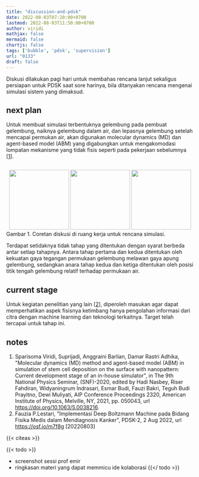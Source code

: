 ```yaml
---
title: "discussion-and-pdsk"
date: 2022-08-03T07:20:00+0700
lastmod: 2022-08-03T11:50:00+0700
author: viridi
mathjax: false
mermaid: false
chartjs: false
tags: ['bubble', 'pdsk', 'supervision']
url: "0133"
draft: false
---
```

Diskusi dilakukan pagi hari untuk membahas rencana lanjut sekaligus persiapan untuk PDSK saat sore harinya, bila ditanyakan rencana mengenai simulasi sistem yang dimaksud.


## next plan
Untuk membuat simulasi terbentuknya gelembung pada pembuat gelembung, naiknya gelembung dalam air, dan lepasnya gelembung setelah mencapai permukan air, akan digunakan molecular dynamics (MD) dan agent-based model (ABM) yang digabungkan untuk mengakomodasi lompatan mekanisme yang tidak fisis seperti pada pekerjaan sebelumnya [[1](#r01)].

<div style="text-align:center; padding-top:1em;">
<img src="/bugx/img/bubble/whiteboard-0.jpeg" style="width:160px; display:inline-block" /> <img src="/bugx/img/bubble/whiteboard-1.jpeg" style="width:160px; display:inline-block" /> <img src="/bugx/img/bubble/whiteboard-2.jpeg" style="width:160px; display:inline-block" />
</div>
Gambar <a name='fig1'>1</a>. Coretan diskusi di ruang kerja untuk rencana simulasi.

Terdapat setidaknya tidak tahap yang ditentukan dengan syarat berbeda antar setiap tahapnya. Antara tahap pertama dan kedua ditentukan oleh kekuatan gaya tegangan permukaan gelembung melawan gaya apung gelembung, sedangkan anara tahap kedua dan ketiga ditentukan oleh posisi titik tengah gelembung relatif terhadap permukaan air.


## current stage
Untuk kegiatan penelitian yang lain [[2](#r02)], diperoleh masukan agar dapat memperhatikan aspek fisisnya ketimbang hanya pengolahan informasi dari citra dengan machine learning dan teknologi terkaitnya. Target telah tercapai untuk tahap ini.


## notes
1. <a name='r01'></a>Sparisoma Viridi, Suprijadi, Anggraini Barlian, Damar Rastri Adhika, "Molecular dynamics (MD) method and agent-based model (ABM) in simulation of stem cell deposition on the surface with nanopattern: Current development stage of an in-house simulator", in The 9th National Physics Seminar, (SNF)-2020, edited by Hadi Nasbey, Riser Fahdiran, Widyaningrum Indrasari, Esmar Budi, Fauzi Bakri, Teguh Budi Prayitno, Dewi Muliyati, AIP Conference Proceedings 2320, American Institute of Physics, Melville, NY, 2021, pp. 050043, url <https://doi.org/10.1063/5.0038216>.
2. <a name='r02'></a>Fauzia P.Lestari, "Implementasi Deep Boltzmann Machine pada Bidang Fisika Medis dalam Mendiagnosis Kanker", PDSK-2, 2 Aug 2022, url <https://osf.io/m7f8g> [20220803]

{{< citeas >}}

{{< todo >}}
+ screenshot sessi prof emir
+ ringkasan materi yang dapat memmicu ide kolaborasi
{{</ todo >}}